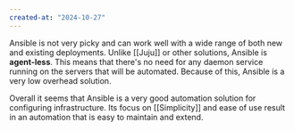 ```yaml
---
created-at: "2024-10-27"
---
```


Ansible is not very picky and can work well with a wide range of both new and existing deployments. Unlike [[Juju]] or other solutions, Ansible is **agent-less**. This means that there's no need for any daemon service running on the servers that will be automated. Because of this, Ansible is a very low overhead solution.

Overall it seems that Ansible is a very good automation solution for configuring infrastructure. Its focus on [[Simplicity]] and ease of use result in an automation that is easy to maintain and extend.

